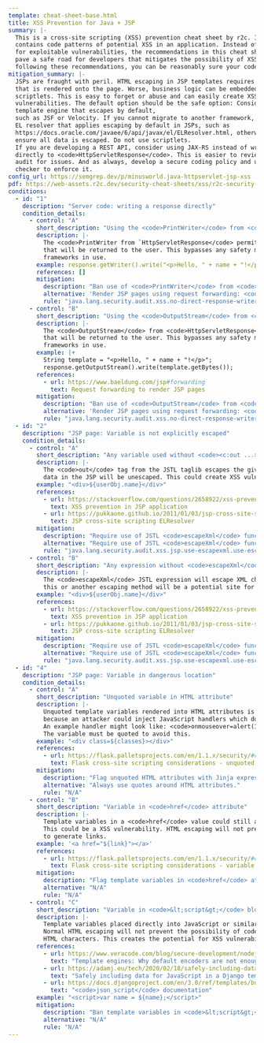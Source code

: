 ```yaml
---
template: cheat-sheet-base.html
title: XSS Prevention for Java + JSP
summary: |-
  This is a cross-site scripting (XSS) prevention cheat sheet by r2c. It
  contains code patterns of potential XSS in an application. Instead of scrutinizing code
  for exploitable vulnerabilities, the recommendations in this cheat sheet
  pave a safe road for developers that mitigates the possibility of XSS in your code. By 
  following these recommendations, you can be reasonably sure your code is free of XSS.
mitigation_summary: |-
  JSPs are fraught with peril. HTML escaping in JSP templates requires escaping all data
  that is rendered onto the page. Worse, business logic can be embedded into JSPs with
  scriptlets. This is easy to forget or abuse and can easily create XSS
  vulnerabilities. The default option should be the safe option: Consider using a view or
  template engine that escapes by default,
  such as JSF or Velocity. If you cannot migrate to another framework, use a custom
  EL resolver that applies escaping by default in JSPs, such as
  https://docs.oracle.com/javaee/6/api/javax/el/ELResolver.html, otherwise you MUST
  ensure all data is escaped. Do not use scriptlets.
  If you are developing a REST API, consider using JAX-RS instead of writing
  directly to <code>HttpServletResponse</code>. This is easier to review, maintain, and
  audit for issues. And as always, develop a secure coding policy and use a security
  checker to enforce it.
config_url: https://semgrep.dev/p/minusworld.java-httpservlet-jsp-xss
pdf: https://web-assets.r2c.dev/security-cheat-sheets/xss/r2c-security-cheat-sheet-xss-prevention-for-java-jsp.pdf
conditions:
  - id: "1"
    description: "Server code: writing a response directly"
    condition_details:
      - control: "A"
        short_description: "Using the <code>PrintWriter</code> from <code>HttpServletResponse</code>"
        description: |-
          The <code>PrintWriter from `HttpServletResponse</code> permits writing data directly to the response
          that will be returned to the user. This bypasses any safety mechanisms built into any
          frameworks in use.
        example: response.getWriter().write("<p>Hello, " + name + "!</p>");
        references: []
        mitigation:
          description: "Ban use of <code>PrintWriter</code> from <code>HttpServletResponse</code>"
          alternative: 'Render JSP pages using request forwarding: <code>request.getRequestDispatcher("/page.jsp").forward(...);</code>'
          rule: "java.lang.security.audit.xss.no-direct-response-writer.no-direct-response-writer"
      - control: "B"
        short_description: "Using the <code>OutputStream</code> from <code>HttpServletResponse</code>"
        description: |-
          The <code>OutputStream</code> from <code>HttpServletResponse</code> permits writing data directly to the response
          that will be returned to the user. This bypasses any safety mechanisms built into any
          frameworks in use.
        example: |+
          String template = "<p>Hello, " + name + "!</p>";
          response.getOutputStream().write(template.getBytes());
        references:
          - url: https://www.baeldung.com/jsp#forwarding
            text: Request forwarding to render JSP pages
        mitigation:
          description: "Ban use of <code>OutputStream</code> from <code>HttpServletResponse</code>"
          alternative: 'Render JSP pages using request forwarding: <code>request.getRequestDispatcher("/page.jsp").forward(...);</code>'
          rule: "java.lang.security.audit.xss.no-direct-response-writer.no-direct-response-writer"
  - id: "2"
    description: "JSP page: Variable is not explicitly escaped"
    condition_details:
      - control: "A"
        short_description: "Any variable used without <code><c:out ...></code> tag"
        description: |-
          The <code>out</code> tag from the JSTL taglib escapes the given value. Without this or another escaping method,
          data in the JSP will be unescaped. This could create XSS vulnerabilities.
        example: "<div>${userObj.name}</div>"
        references:
          - url: https://stackoverflow.com/questions/2658922/xss-prevention-in-jsp-servlet-web-application
            text: XSS prevention in JSP application
          - url: https://pukkaone.github.io/2011/01/03/jsp-cross-site-scripting-elresolver.html
            text: JSP cross-site scripting ELResolver
        mitigation:
          description: "Require use of JSTL <code>escapeXml</code> function in every expression."
          alternative: "Require use of JSTL <code>escapeXml</code> function in every expression."
          rule: "java.lang.security.audit.xss.jsp.use-escapexml.use-escapexml"
      - control: "B"
        short_description: "Any expression without <code>escapeXml</code>"
        description: |-
          The <code>escapeXml</code> JSTL expression will escape XML characters. Any data rendered without
          this or another escaping method will be a potential site for XSS.
        example: "<div>${userObj.name}</div>"
        references:
          - url: https://stackoverflow.com/questions/2658922/xss-prevention-in-jsp-servlet-web-application
            text: XSS prevention in JSP application
          - url: https://pukkaone.github.io/2011/01/03/jsp-cross-site-scripting-elresolver.html
            text: JSP cross-site scripting ELResolver
        mitigation:
          description: "Require use of JSTL <code>escapeXml</code> function in every expression."
          alternative: "Require use of JSTL <code>escapeXml</code> function in every expression."
          rule: "java.lang.security.audit.xss.jsp.use-escapexml.use-escapexml"
  - id: "4"
    description: "JSP page: Variable in dangerous location"
    condition_details:
      - control: "A"
        short_description: "Unquoted variable in HTML attribute"
        description: |-
          Unquoted template variables rendered into HTML attributes is a potential XSS vector
          because an attacker could inject JavaScript handlers which do not require HTML characters.
          An example handler might look like: <code>onmouseover=alert(1)</code>. HTML escaping will not mitigate this.
          The variable must be quoted to avoid this.
        example: "<div class=${classes}></div>"
        references:
          - url: https://flask.palletsprojects.com/en/1.1.x/security/#cross-site-scripting-xss
            text: Flask cross-site scripting considerations - unquoted variable in HTML attribute
        mitigation:
          description: "Flag unquoted HTML attributes with Jinja expressions"
          alternative: "Always use quotes around HTML attributes."
          rule: "N/A"
      - control: "B"
        short_description: "Variable in <code>href</code> attribute"
        description: |-
          Template variables in a <code>href</code> value could still accept the <code>javascript:</code> URI.
          This could be a XSS vulnerability. HTML escaping will not prevent this. Use <code>url_for</code>
          to generate links.
        example: '<a href="${link}"></a>'
        references:
          - url: https://flask.palletsprojects.com/en/1.1.x/security/#cross-site-scripting-xss
            text: Flask cross-site scripting considerations - variable in <code>href</code>
        mitigation:
          description: "Flag template variables in <code>href</code> attributes"
          alternative: "N/A"
          rule: "N/A"
      - control: "C"
        short_description: "Variable in <code>&lt;script&gt;</code> block"
        description: |-
          Template variables placed directly into JavaScript or similar are now directly in a code execution context.
          Normal HTML escaping will not prevent the possibility of code injection because code can be written without
          HTML characters. This creates the potential for XSS vulnerabilities, or worse.
        references:
          - url: https://www.veracode.com/blog/secure-development/nodejs-template-engines-why-default-encoders-are-not-enough
            text: "Template engines: Why default encoders are not enough"
          - url: https://adamj.eu/tech/2020/02/18/safely-including-data-for-javascript-in-a-django-template/
            text: "Safely including data for JavaScript in a Django template"
          - url: https://docs.djangoproject.com/en/3.0/ref/templates/builtins/#json-script
            text: "<code>json_script</code> documentation"
        example: "<script>var name = ${name};</script>"
        mitigation:
          description: "Ban template variables in <code>&lt;script&gt;</code> blocks."
          alternative: "N/A"
          rule: "N/A"
---
```

